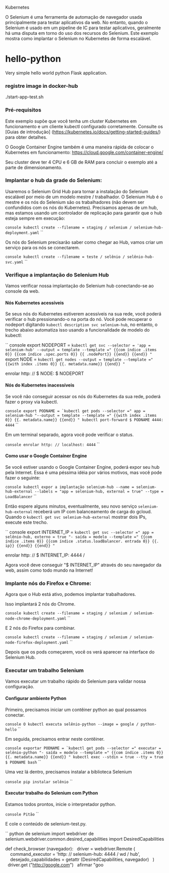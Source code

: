  Kubernetes

O Selenium é uma ferramenta de automação de navegador usada principalmente para testar aplicativos da web. No entanto, quando o Selenium é usado em um pipeline de IC para testar aplicativos, geralmente há uma disputa em torno do uso dos recursos do Selenium. Este exemplo mostra como implantar o Selenium no Kubernetes de forma escalável.

# hello-python
Very simple hello world python Flask application.

### registre image in docker-hub

./start-app-test.sh

### Pré-requisitos

Este exemplo supõe que você tenha um cluster Kubernetes em funcionamento e um cliente kubectl configurado corretamente. Consulte os [Guias de introdução] (https://kubernetes.io/docs/getting-started-guides/) para obter detalhes.

O Google Container Engine também é uma maneira rápida de colocar o Kubernetes em funcionamento: https://cloud.google.com/container-engine/

Seu cluster deve ter 4 CPU e 6 GB de RAM para concluir o exemplo até a parte de dimensionamento.

### Implantar o hub da grade do Selenium:

Usaremos o Selenium Grid Hub para tornar a instalação do Selenium escalável por meio de um modelo mestre / trabalhador. O Selenium Hub é o mestre e os nós do Selenium são os trabalhadores (não devem ser confundidos com os nós do Kubernetes). Precisamos apenas de um hub, mas estamos usando um controlador de replicação para garantir que o hub esteja sempre em execução:

`` console
kubectl create --filename = staging / selenium / selenium-hub-deployment.yaml
`` ``

Os nós do Selenium precisarão saber como chegar ao Hub, vamos criar um serviço para os nós se conectarem.

`` console
kubectl create --filename = teste / selênio / selênio-hub-svc.yaml
`` ``

### Verifique a implantação do Selenium Hub

Vamos verificar nossa implantação do Selenium hub conectando-se ao console da web.

#### Nós Kubernetes acessíveis

Se seus nós do Kubernetes estiverem acessíveis na sua rede, você poderá verificar o hub pressionando-o na porta do nó. Você pode recuperar o nodeport digitando `kubectl description svc selenium-hub`, no entanto, o trecho abaixo automatiza isso usando a funcionalidade de modelo do kubectl:

`` console
export NODEPORT = `kubectl get svc --selector = 'app = selenium-hub' --output = template --template =" {{com índice .items 0}} {{com índice .spec.ports 0}} {{ .nodePort}} {{end}} {{end}} "`
export NODE = `kubectl get nodes --output = template --template =" {{with index .items 0}} {{. metadata.name}} {{end}} "`

enrolar http: // $ NODE: $ NODEPORT
`` ``

#### Nós do Kubernetes inacessíveis

Se você não conseguir acessar os nós do Kubernetes da sua rede, poderá fazer o proxy via kubectl.

`` console
export PODNAME = `kubectl get pods --selector =" app = selenium-hub "--output = template --template =" {{with index .items 0}} {{. metadata.name}} {{end}} "
kubectl port-forward $ PODNAME 4444: 4444
`` ``

Em um terminal separado, agora você pode verificar o status.

`` console
enrolar http: // localhost: 4444
`` ``

#### Como usar o Google Container Engine

Se você estiver usando o Google Container Engine, poderá expor seu hub pela Internet. Essa é uma péssima idéia por vários motivos, mas você pode fazer o seguinte:

`` console
kubectl expor a implantação selenium-hub --name = selenium-hub-external --labels = "app = selenium-hub, external = true" --type = LoadBalancer
`` ``

Então espere alguns minutos, eventualmente, seu novo serviço `selenium-hub-external` receberá um IP com balanceamento de carga do gcloud. Quando o `kubectl get svc selenium-hub-external` mostrar dois IPs, execute este trecho.

`` console
export INTERNET_IP = `kubectl get svc --selector =" app = selênio-hub, externo = true "- saída = modelo --template =" {{com índice .items 0}} {{com índice .status.loadBalancer. entrada 0}} {{. ip}} {{end}} {{end}} "`

enrolar http: // $ INTERNET_IP: 4444 /
`` ``

Agora você deve conseguir "$ INTERNET_IP" através do seu navegador da web, assim como todo mundo na Internet!

### Implante nós do Firefox e Chrome:

Agora que o Hub está ativo, podemos implantar trabalhadores.

Isso implantará 2 nós do Chrome.

`` console
kubectl create --filename = staging / selenium / selenium-node-chrome-deployment.yaml
`` ``

E 2 nós do Firefox para combinar.

`` console
kubectl create --filename = staging / selenium / selenium-node-firefox-deployment.yaml
`` ``

Depois que os pods começarem, você os verá aparecer na interface do Selenium Hub.

### Executar um trabalho Selenium

Vamos executar um trabalho rápido do Selenium para validar nossa configuração.

#### Configurar ambiente Python

Primeiro, precisamos iniciar um contêiner python ao qual possamos conectar.

`` console
O kubectl executa selênio-python --image = google / python-hello
`` ``

Em seguida, precisamos entrar neste contêiner.

`` console
exportar PODNAME = `kubectl get pods --selector =" executar = selênio-python "- saída = modelo --template =" {{com índice .items 0}} {{. metadata.name}} {{end}} "
kubectl exec --stdin = true --tty = true $ PODNAME bash
`` ``

Uma vez lá dentro, precisamos instalar a biblioteca Selenium

`` console
pip instalar selênio
`` ``

#### Executar trabalho do Selenium com Python

Estamos todos prontos, inicie o interpretador python.

`` console
Pitão
`` ``

E cole o conteúdo de selenium-test.py.

`` python
de selenium import webdriver
de selenium.webdriver.common.desired_capabilities import DesiredCapabilities

def check_browser (navegador):
  driver = webdriver.Remote (
    command_executor = 'http: // selenium-hub: 4444 / wd / hub',
    desejado_capabilidades = getattr (DesiredCapabilities, navegador)
  )
  driver.get ("http://google.com")
  afirmar "goo